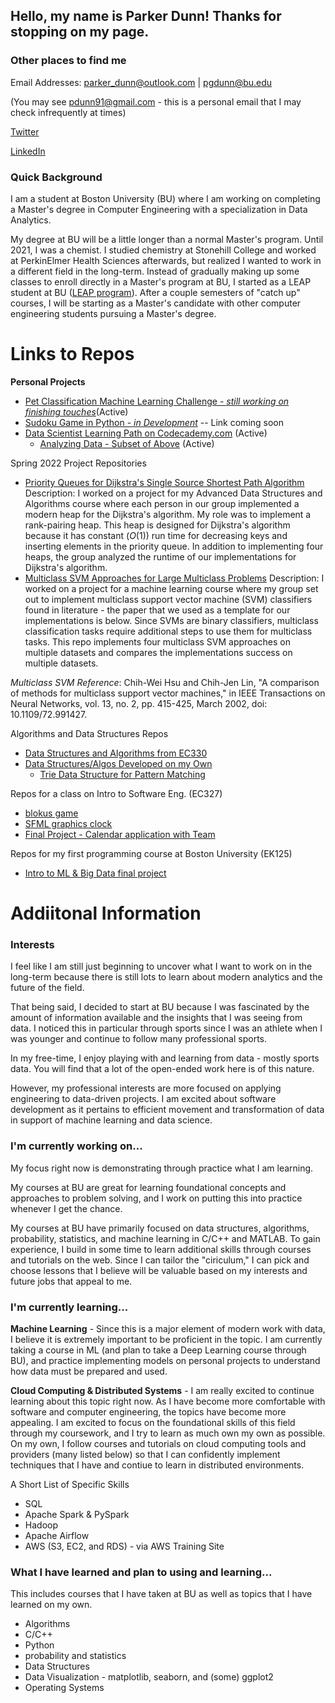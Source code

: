 ## Hello, my name is Parker Dunn! Thanks for stopping on my page.

### Other places to find me

Email Addresses: parker_dunn@outlook.com | pgdunn@bu.edu  

(You may see pdunn91@gmail.com - this is a personal email that I may check infrequently at times)

[Twitter](https://twitter.com/pdvnny_)  

[LinkedIn](https://www.linkedin.com/in/parker-g-dunn/)

### Quick Background

I am a student at Boston University (BU) where I am working on completing a Master's degree in Computer Engineering with a specialization in Data Analytics.

My degree at BU will be a little longer than a normal Master's program. Until 2021, I was a chemist. I studied chemistry at Stonehill College and worked at PerkinElmer Health Sciences afterwards, but realized I wanted to work in a different field in the long-term. Instead of gradually making up some classes to enroll directly in a Master's program at BU, I started as a LEAP student at BU ([LEAP program](https://engineering.bu.edu/leap-lp/)). After a couple semesters of "catch up" courses, I will be starting as a Master's candidate with other computer engineering students pursuing a Master's degree.

# Links to Repos

__Personal Projects__
* [Pet Classification Machine Learning Challenge - *still working on finishing touches*](https://github.com/pdvnny/Pet-Image-Classification)(Active)
* [Sudoku Game in Python - *in Development*](https://github.com/pdvnny)  -- Link coming soon
* [Data Scientist Learning Path on Codecademy.com](https://github.com/pdvnny/Codecademy-DataScientist) (Active)
  * [Analyzing Data - Subset of Above](https://github.com/pdvnny/Codecademy-AnalyzeDatawithPython) (Active)

Spring 2022 Project Repositories
* [Priority Queues for Dijkstra's Single Source Shortest Path Algorithm](https://github.com/bmkuter/504_Dijkstra_Heaps)
Description: I worked on a project for my Advanced Data Structures and Algorithms course where each person in our group implemented a modern heap for the Dijkstra's algorithm. My role was to implement a rank-pairing heap. This heap is designed for Dijkstra's algorithm because it has constant ($O(1)$) run time for decreasing keys and inserting elements in the priority queue. In addition to implementing four heaps, the group analyzed the runtime of our implementations for Dijkstra's algorithm.
* [Multiclass SVM Approaches for Large Multiclass Problems](https://github.com/jwbiernacki/EC-503-Machine-Learning)
Description: I worked on a project for a machine learning course where my group set out to implement multiclass support vector machine (SVM) classifiers found in literature - the paper that we used as a template for our implementations is below. Since SVMs are binary classifiers, multiclass classification tasks require additional steps to use them for multiclass tasks. This repo implements four multiclass SVM approaches on multiple datasets and compares the implementations success on multiple datasets.

*Multiclass SVM Reference*: Chih-Wei Hsu and Chih-Jen Lin, "A comparison of methods for multiclass support vector machines," in
IEEE Transactions on Neural Networks, vol. 13, no. 2, pp. 415-425, March 2002, doi: 10.1109/72.991427.

Algorithms and Data Structures Repos
* [Data Structures and Algorithms from EC330](https://github.com/pdvnny/EC330-Algos-DataStructures-Cpp)
* [Data Structures/Algos Developed on my Own](https://github.com/pdvnny/DataStructures-Algorithms)
  * [Trie Data Structure for Pattern Matching](https://github.com/pdvnny/DataStructures-Algorithms/tree/main/TrieStructure-PatternMatching)


Repos for a class on Intro to Software Eng. (EC327)
* [blokus game](https://github.com/pdvnny/EC327_HW4_blokus)
* [SFML graphics clock](https://github.com/pdvnny/EC327-HW2-Adjustable-Clock)
* [Final Project - Calendar application with Team](https://github.com/brianhmj/BU_EC327_FinalProject)

Repos for my first programming course at Boston University (EK125)
* [Intro to ML & Big Data final project](https://github.com/pdvnny/StrokePrediction)


# Addiitonal Information

### Interests

I feel like I am still just beginning to uncover what I want to work on in the long-term because there is still lots to learn about modern analytics and the future of the field.

That being said, I decided to start at BU because I was fascinated by the amount of information available and the insights that I was seeing from data. I noticed this in particular through sports since I was an athlete when I was younger and continue to follow many professional sports.

In my free-time, I enjoy playing with and learning from data - mostly sports data. You will find that a lot of the open-ended work here is of this nature.

However, my professional interests are more focused on applying engineering to data-driven projects. I am excited about software development as it pertains to efficient movement and transformation of data in support of machine learning and data science.

### I'm currently working on...

My focus right now is demonstrating through practice what I am learning. 

My courses at BU are great for learning foundational concepts and approaches to problem solving, and I work on putting this into practice whenever I get the chance.

My courses at BU have primarily focused on data structures, algorithms, probability, statistics, and machine learning in C/C++ and MATLAB. To gain experience, I build in some time to learn additional skills through courses and tutorials on the web. Since I can tailor the "ciriculum," I can pick and choose lessons that I believe will be valuable based on my interests and future jobs that appeal to me.

### I'm currently learning...

__Machine Learning__ - Since this is a major element of modern work with data, I believe it is extremely important to be proficient in the topic. I am currently taking a course in ML (and plan to take a Deep Learning course through BU), and practice implementing models on personal projects to understand how data must be prepared and used.

__Cloud Computing & Distributed Systems__ - I am really excited to continue learning about this topic right now. As I have become more comfortable with software and computer engineering, the topics have become more appealing. I am excited to focus on the foundational skills of this field through my coursework, and I try to learn as much own my own as possible. On my own, I follow courses and tutorials on cloud computing tools and providers (many listed below) so that I can confidently implement techniques that I have and contiue to learn in distributed environments.

A Short List of Specific Skills
* SQL
* Apache Spark & PySpark
* Hadoop
* Apache Airflow
* AWS (S3, EC2, and RDS) - via AWS Training Site


### What I have learned and plan to using and learning...
This includes courses that I have taken at BU as well as topics that I have learned on my own.

* Algorithms
* C/C++
* Python
* probability and statistics
* Data Structures
* Data Visualization - matplotlib, seaborn, and (some) ggplot2
* Operating Systems


<!--
**pdvnny/pdvnny** is a ✨ _special_ ✨ repository because its `README.md` (this file) appears on your GitHub profile.

Here are some ideas to get you started:

- 🔭 I’m currently working on ...
- 🌱 I’m currently learning ...
- 👯 I’m looking to collaborate on ...
- 🤔 I’m looking for help with ...
- 💬 Ask me about ...
- 📫 How to reach me: ...
- 😄 Pronouns: ...
- ⚡ Fun fact: ...
-->
